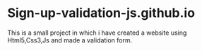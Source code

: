 # Sign-up-validation-js.github.io
This is a small project in which i have created a website using Html5,Css3,Js and made a validation form.
